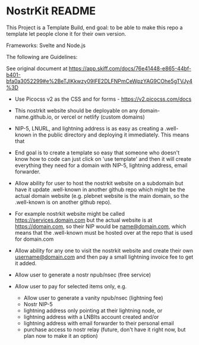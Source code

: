 # NostrKit README 

This Project is a Template Build, end goal: to be able to make this repo a template let people clone it for their own version.

Frameworks: Svelte and Node.js

The following are Guidelines: 


See original document at 
https://app.skiff.com/docs/76e41448-e865-44bf-b401-bfa0a3052299#e%2BeTJlKkwzy09IFE2DLFNPmCeWpzYAG9COhe5gTVJy4%3D

- Use Picocss v2 as the CSS and for forms - https://v2.picocss.com/docs
- This nostrkit website should be deployable on any domain-name.github.io, or vercel or netlify (custom domains)
-  NIP-5, LNURL, and lightning address is as easy as creating a .well-known in the public directory and deploying it immediately. This means that

- End goal is to create a template so easy that someone who doesn't know how to code can just click on 'use template' and then it will create everything they need for a domain with NIP-5, lightning address, email forwarder.
- Allow ability for user to host the nostrkit website on a subdomain but have it update .well-known in another github repo which might be the actual domain website (e.g. plebnet website is the main domain, so the .well-known is on another github repo).

- For example nostrkit website might be called https://services.domain.com but the actual website is at https://domain.com, so their NIP would be name@domain.com, which means that the .well-known must be hosted over at the repo that is used for domain.com 
  
- Allow ability for any one to visit the nostrkit website and create their own username@domain.com and then pay a small lightning invoice fee to get it added.

- Allow user to generate a nostr npub/nsec (free service)
- Allow user to pay for selected items only, e.g.
  - Allow user to generate a vanity npub/nsec (lightning fee)
  - Nostr NIP-5
  - lightning address only pointing at their lightning node, or 
  - lightning address with a LNBIts account created and/or 
  - lightning address with email forwarder to their personal email
  - purchase access to nostr relay (future, don't have it right now, but plan now to make it an option)
 
    
